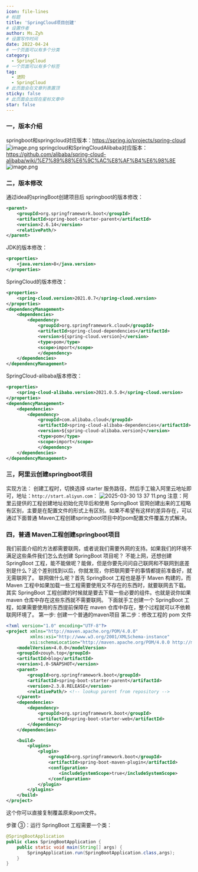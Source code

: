 ```yaml
---
icon: file-lines
# 标题
title: 'SpringCloud项目创建'
# 设置作者
author: Ms.Zyh
# 设置写作时间
date: 2022-04-24
# 一个页面可以有多个分类
category:
  - SpringCloud
# 一个页面可以有多个标签
tag:
  - 进阶
  - SpringCloud
# 此页面会在文章列表置顶
sticky: false
# 此页面会出现在星标文章中
star: false
---
```


### 一，版本介绍
springboot和springcloud对应版本：https://spring.io/projects/spring-cloud
![image.png](http://img.zouyh.top/article-img/202501261836118.png)
springcloud和SpringCloudAlibaba对应版本：https://github.com/alibaba/spring-cloud-alibaba/wiki/%E7%89%88%E6%9C%AC%E8%AF%B4%E6%98%8E
![image.png](http://img.zouyh.top/article-img/202501261843412.png)

### 二，版本修改
通过idea的springBoot创建项目后
springboot的版本修改：
```xml
<parent>  
    <groupId>org.springframework.boot</groupId>  
    <artifactId>spring-boot-starter-parent</artifactId>  
    <version>2.6.14</version>  
    <relativePath/> 
</parent>
```
JDK的版本修改：
```xml
<properties>  
    <java.version>8</java.version>  
</properties>
```
SpringCloud的版本修改：
```xml
<properties>   
    <spring-cloud.version>2021.0.7</spring-cloud.version>  
</properties>
<dependencyManagement>  
    <dependencies>        
	    <dependency>            
		    <groupId>org.springframework.cloud</groupId>  
	        <artifactId>spring-cloud-dependencies</artifactId>  
	        <version>${spring-cloud.version}</version>  
	        <type>pom</type>  
	        <scope>import</scope>  
	        </dependency>    
	</dependencies>
</dependencyManagement>
```
SpringCloud-alibaba版本修改：
``` xml
<properties>  
    <spring-cloud-alibaba.version>2021.0.5.0</spring-cloud.version>  
</properties>
<dependencyManagement>  
    <dependencies>        
	    <dependency>            
		    <groupId>com.alibaba.cloud</groupId>  
			<artifactId>spring-cloud-alibaba-dependencies</artifactId>  
			<version>${spring-cloud-alibaba.version}</version>
	        <type>pom</type>  
	        <scope>import</scope>  
	        </dependency>    
	</dependencies>
</dependencyManagement>
```
### 三，阿里云创建springboot项目
实现方法：  创建工程时，切换选择 starter 服务路径，然后手工输入阿里云地址即可，地址：`http://start.aliyun.com`：
![2025-03-30 13 37 11.png](http://img.zouyh.top/article-img/202503301342531.png)
注意：阿里云提供的工程创建地址初始化完毕后和使用 SpringBoot 官网创建出来的工程略有区别，主要是在配置文件的形式上有区别。如果不希望有这样的差异存在，可以通过下面普通 Maven工程创建springboot项目中的pom配置文件覆盖方式解决。
### 四，普通 Maven工程创建springboot项目
我们前面介绍的方法都需要联网，或者说我们需要外网的支持。如果我们的环境不满足这些条件我们怎么去创建 SpringBoot 项目呢？
不能上网，还想创建 SpringBoot 工程，能不能做呢？能做，但是你要先问问自己联网和不联网到底差别是什么？这个差别找到以后，你就发现，你把联网要干的事情都提前准备好，就无需联网了。
联网做什么呢？首先 SpringBoot 工程也是基于 Maven 构建的，而 Maven 工程中如果加载一些工程需要使用又不存在的东西时，就要联网去下载。其实 SpringBoot 工程创建的时候就是要去下载一些必要的组件。也就是说你如果maven 仓库中存在这些东西就不需要联网。
下面就手工创建一个 SpringBoot 工程，如果需要使用的东西提前保障在 maven 仓库中存在，整个过程就可以不依赖联网环境了。
第一步: 创建一个普通的maven项目
第二步：修改工程的 pom 文件
```xml
<?xml version="1.0" encoding="UTF-8"?>
<project xmlns="http://maven.apache.org/POM/4.0.0"
         xmlns:xsi="http://www.w3.org/2001/XMLSchema-instance"
         xsi:schemaLocation="http://maven.apache.org/POM/4.0.0 http://maven.apache.org/xsd/maven-4.0.0.xsd">
    <modelVersion>4.0.0</modelVersion>
    <groupId>zouyh.top</groupId>
    <artifactId>blog</artifactId>
    <version>1.0-SNAPSHOT</version>
    <parent>
        <groupId>org.springframework.boot</groupId>
        <artifactId>spring-boot-starter-parent</artifactId>
        <version>2.3.8.RELEASE</version>
        <relativePath/> <!-- lookup parent from repository -->
    </parent>
    <dependencies>
        <dependency>
            <groupId>org.springframework.boot</groupId>
            <artifactId>spring-boot-starter-web</artifactId>
        </dependency>
    </dependencies>

    <build>
        <plugins>
            <plugin>
                <groupId>org.springframework.boot</groupId>
                <artifactId>spring-boot-maven-plugin</artifactId>
                <configuration>
                    <includeSystemScope>true</includeSystemScope>
                </configuration>
            </plugin>
        </plugins>
    </build>
</project>
```
这个你可以直接复制覆盖原来pom文件。

步骤 ③：运行 SpringBoot 工程需要一个类：
```java
@SpringBootApplication  
public class SpringBootApplication {  
    public static void main(String[] args) {  
        SpringApplication.run(SpringBootApplication.class,args);  
    }  
}
```

